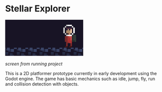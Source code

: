 # Stellar Explorer


![alt text](assets/astronaut/screen1.png?raw=true)

*screen from running project*

This is a 2D platformer prototype currently in early development using the Godot engine. The game has basic mechanics such as idle, jump, fly, run and collision detection with objects.
